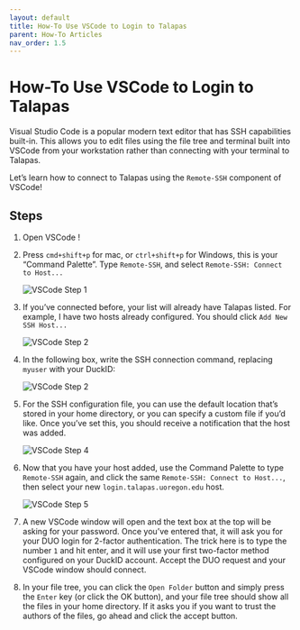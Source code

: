```yaml
---
layout: default
title: How-To Use VSCode to Login to Talapas
parent: How-To Articles
nav_order: 1.5
---
```


# How-To Use VSCode to Login to Talapas

Visual Studio Code is a popular modern text editor that has SSH capabilities built-in. This allows you to edit files using the file tree and terminal built into VSCode from your workstation rather than connecting with your terminal to Talapas.

Let’s learn how to connect to Talapas using the `Remote-SSH` component of VSCode!

## Steps

1. Open VSCode !
2. Press `cmd+shift+p` for mac, or `ctrl+shift+p` for Windows, this is your “Command Palette”. Type `Remote-SSH`, and select `Remote-SSH: Connect to Host...`

    ![VSCode Step 1](../../../../assets/images/vscode_1.png)

3. If you’ve connected before, your list will already have Talapas listed. For example, I have two hosts already configured. You should click `Add New SSH Host...`

    ![VSCode Step 2](../../../../assets/images/vscode_2.png)

4. In the following box, write the SSH connection command, replacing `myuser` with your DuckID:

    ![VSCode Step 2](../../../../assets/images/vscode_3.png)

5. For the SSH configuration file, you can use the default location that’s stored in your home directory, or you can specify a custom file if you’d like. Once you’ve set this, you should receive a notification that the host was added.

    ![VSCode Step 4](../../../../assets/images/vscode_4.png)

6. Now that you have your host added, use the Command Palette to type `Remote-SSH` again, and click the same `Remote-SSH: Connect to Host...`, then select your new `login.talapas.uoregon.edu` host.

    ![VSCode Step 5](../../../../assets/images/vscode_5.png)

7. A new VSCode window will open and the text box at the top will be asking for your password. Once you’ve entered that, it will ask you for your DUO login for 2-factor authentication. The trick here is to type the number `1` and hit enter, and it will use your first two-factor method configured on your DuckID account. Accept the DUO request and your VSCode window should connect.
8. In your file tree, you can click the `Open Folder` button and simply press the `Enter` key (or click the OK button), and your file tree should show all the files in your home directory. If it asks you if you want to trust the authors of the files, go ahead and click the accept button.
